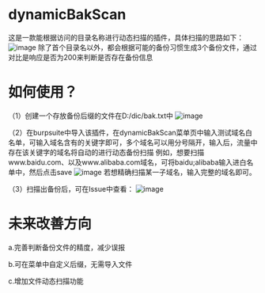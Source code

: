 # dynamicBakScan
这是一款能根据访问的目录名称进行动态扫描的插件，具体扫描的思路如下：
![image](https://user-images.githubusercontent.com/38402326/226372028-bd60d716-7b5b-498d-9bed-24d23d5cac8e.png)
除了首个目录名以外，都会根据可能的备份习惯生成3个备份文件，通过对比是响应是否为200来判断是否存在备份信息

# 如何使用？
（1）创建一个存放备份后缀的文件在D:/dic/bak.txt中
![image](https://user-images.githubusercontent.com/38402326/226377429-1ddabe8d-547d-4ac1-b2fd-5970fea3c4b6.png)


（2）在burpsuite中导入该插件，在dynamicBakScan菜单页中输入测试域名白名单，可输入域名含有的关键字即可，多个域名可以用分号隔开，输入后，流量中存在该关键字的域名将自动的进行动态备份扫描
    例如，想要扫描www.baidu.com、以及www.alibaba.com域名，可将baidu;alibaba输入进白名单中，然后点击save
    ![image](https://user-images.githubusercontent.com/38402326/226374476-2ad6e4fc-4d25-4cf0-b2d4-3e608a8e2082.png)
    若想精确扫描某一子域名，输入完整的域名即可。
    
 （3）扫描出备份后，可在Issue中查看：
 ![image](https://user-images.githubusercontent.com/38402326/226375836-b19a72c7-c237-4c18-97fa-261fb086bbb9.png)

# 未来改善方向
  a.完善判断备份文件的精度，减少误报
  
  b.可在菜单中自定义后缀，无需导入文件
  
  c.增加文件动态扫描功能
